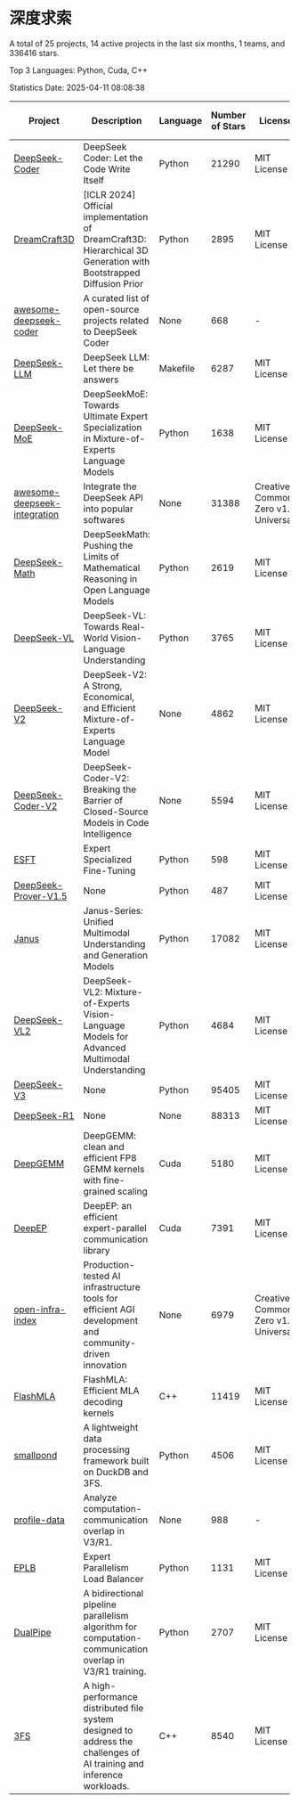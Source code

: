 # 深度求索

A total of 25 projects, 14 active projects in the last six months, 1 teams, and 336416 stars.

Top 3 Languages: Python, Cuda, C++

Statistics Date: 2025-04-11 08:08:38

| Project | Description | Language | Number of Stars | License | Creation Date | Last Updated Date | Last Pushed Date |
| --- | --- | --- | --- | --- | --- | --- | --- |
| [DeepSeek-Coder](https://github.com/deepseek-ai/DeepSeek-Coder) | DeepSeek Coder: Let the Code Write Itself | Python | 21290 | MIT License | 2023-10-20 | 2025-04-11 | 2024-05-21 |
| [DreamCraft3D](https://github.com/deepseek-ai/DreamCraft3D) | [ICLR 2024] Official implementation of DreamCraft3D: Hierarchical 3D Generation with Bootstrapped Diffusion Prior | Python | 2895 | MIT License | 2023-10-23 | 2025-04-11 | 2024-08-21 |
| [awesome-deepseek-coder](https://github.com/deepseek-ai/awesome-deepseek-coder) | A curated list of open-source projects related to DeepSeek Coder | None | 668 | - | 2023-11-06 | 2025-04-09 | 2024-04-03 |
| [DeepSeek-LLM](https://github.com/deepseek-ai/DeepSeek-LLM) | DeepSeek LLM: Let there be answers | Makefile | 6287 | MIT License | 2023-11-29 | 2025-04-10 | 2024-02-04 |
| [DeepSeek-MoE](https://github.com/deepseek-ai/DeepSeek-MoE) | DeepSeekMoE: Towards Ultimate Expert Specialization in Mixture-of-Experts Language Models | Python | 1638 | MIT License | 2024-01-02 | 2025-04-11 | 2024-01-16 |
| [awesome-deepseek-integration](https://github.com/deepseek-ai/awesome-deepseek-integration) | Integrate the DeepSeek API into popular softwares | None | 31388 | Creative Commons Zero v1.0 Universal | 2024-01-11 | 2025-04-11 | 2025-04-10 |
| [DeepSeek-Math](https://github.com/deepseek-ai/DeepSeek-Math) | DeepSeekMath: Pushing the Limits of Mathematical Reasoning in Open Language Models | Python | 2619 | MIT License | 2024-02-05 | 2025-04-10 | 2024-04-15 |
| [DeepSeek-VL](https://github.com/deepseek-ai/DeepSeek-VL) | DeepSeek-VL: Towards Real-World Vision-Language Understanding | Python | 3765 | MIT License | 2024-03-07 | 2025-04-11 | 2024-04-24 |
| [DeepSeek-V2](https://github.com/deepseek-ai/DeepSeek-V2) | DeepSeek-V2: A Strong, Economical, and Efficient Mixture-of-Experts Language Model | None | 4862 | MIT License | 2024-04-22 | 2025-04-10 | 2024-09-25 |
| [DeepSeek-Coder-V2](https://github.com/deepseek-ai/DeepSeek-Coder-V2) | DeepSeek-Coder-V2: Breaking the Barrier of Closed-Source Models in Code Intelligence | None | 5594 | MIT License | 2024-06-14 | 2025-04-11 | 2024-09-24 |
| [ESFT](https://github.com/deepseek-ai/ESFT) | Expert Specialized Fine-Tuning | Python | 598 | MIT License | 2024-07-04 | 2025-04-09 | 2024-09-22 |
| [DeepSeek-Prover-V1.5](https://github.com/deepseek-ai/DeepSeek-Prover-V1.5) | None | Python | 487 | MIT License | 2024-08-15 | 2025-04-11 | 2024-08-16 |
| [Janus](https://github.com/deepseek-ai/Janus) | Janus-Series: Unified Multimodal Understanding and Generation Models | Python | 17082 | MIT License | 2024-10-18 | 2025-04-11 | 2025-02-01 |
| [DeepSeek-VL2](https://github.com/deepseek-ai/DeepSeek-VL2) | DeepSeek-VL2: Mixture-of-Experts Vision-Language Models for Advanced Multimodal Understanding | Python | 4684 | MIT License | 2024-12-13 | 2025-04-11 | 2025-02-26 |
| [DeepSeek-V3](https://github.com/deepseek-ai/DeepSeek-V3) | None | Python | 95405 | MIT License | 2024-12-26 | 2025-04-11 | 2025-04-09 |
| [DeepSeek-R1](https://github.com/deepseek-ai/DeepSeek-R1) | None | None | 88313 | MIT License | 2025-01-20 | 2025-04-11 | 2025-04-09 |
| [DeepGEMM](https://github.com/deepseek-ai/DeepGEMM) | DeepGEMM: clean and efficient FP8 GEMM kernels with fine-grained scaling | Cuda | 5180 | MIT License | 2025-02-13 | 2025-04-11 | 2025-04-11 |
| [DeepEP](https://github.com/deepseek-ai/DeepEP) | DeepEP: an efficient expert-parallel communication library | Cuda | 7391 | MIT License | 2025-02-17 | 2025-04-11 | 2025-04-11 |
| [open-infra-index](https://github.com/deepseek-ai/open-infra-index) | Production-tested AI infrastructure tools for efficient AGI development and community-driven innovation | None | 6979 | Creative Commons Zero v1.0 Universal | 2025-02-21 | 2025-04-11 | 2025-03-04 |
| [FlashMLA](https://github.com/deepseek-ai/FlashMLA) | FlashMLA: Efficient MLA decoding kernels | C++ | 11419 | MIT License | 2025-02-21 | 2025-04-11 | 2025-03-01 |
| [smallpond](https://github.com/deepseek-ai/smallpond) | A lightweight data processing framework built on DuckDB and 3FS. | Python | 4506 | MIT License | 2025-02-24 | 2025-04-11 | 2025-03-05 |
| [profile-data](https://github.com/deepseek-ai/profile-data) | Analyze computation-communication overlap in V3/R1. | None | 988 | - | 2025-02-26 | 2025-04-11 | 2025-03-21 |
| [EPLB](https://github.com/deepseek-ai/EPLB) | Expert Parallelism Load Balancer | Python | 1131 | MIT License | 2025-02-26 | 2025-04-10 | 2025-03-24 |
| [DualPipe](https://github.com/deepseek-ai/DualPipe) | A bidirectional pipeline parallelism algorithm for computation-communication overlap in V3/R1 training. | Python | 2707 | MIT License | 2025-02-26 | 2025-04-11 | 2025-03-10 |
| [3FS](https://github.com/deepseek-ai/3FS) |  A high-performance distributed file system designed to address the challenges of AI training and inference workloads.  | C++ | 8540 | MIT License | 2025-02-27 | 2025-04-11 | 2025-04-04 |

